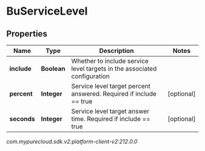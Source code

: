 # BuServiceLevel


## Properties

| Name | Type | Description | Notes |
| ------------ | ------------- | ------------- | ------------- |
| **include** | **Boolean** | Whether to include service level targets in the associated configuration |  |
| **percent** | **Integer** | Service level target percent answered. Required if include == true |  [optional] |
| **seconds** | **Integer** | Service level target answer time. Required if include == true |  [optional] |




_com.mypurecloud.sdk.v2:platform-client-v2:212.0.0_
